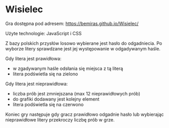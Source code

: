 # Wisielec

Gra dostępna pod adresem: https://bemiras.github.io/Wisielec/

Użyte technologie: JavaScript i CSS

Z bazy polskich przysłów losowo wybierane jest hasło do odgadniecia.
Po wyborze litery sprawdzane jest jej występowanie w odgadywanym haśle.

Gdy litera jest prawidłowa:
* w zgadywanym haśle odsłania się miejsca z tą literą
* litera podświetla się na zielono

Gdy litera jest nieprawidłowa:
* liczba prób jest zmniejszana (max 12 nieprawidłowych prób)
* do grafiki dodawany jest kolejny element 
* litera podświetla się na czerwono

Koniec gry następuje gdy gracz prawidłowo odgadnie hasło lub wybierając nieprawidłowe litery przekroczy liczbę prób w grze.
